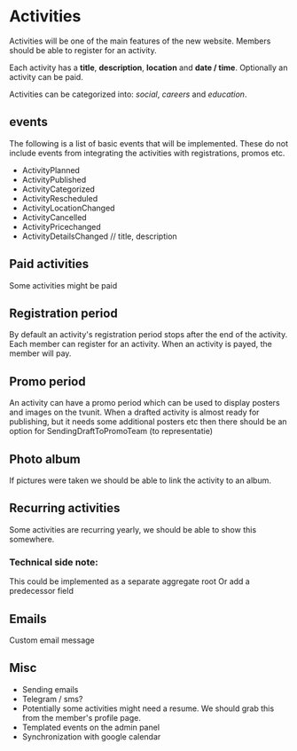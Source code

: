 # Activities
Activities will be one of the main features of the new website.
Members should be able to register for an activity.

Each activity has a **title**, **description**, **location** and **date /
time**.
Optionally an activity can be paid.

Activities can be categorized into: *social*, *careers* and *education*.

## events
The following is a list of basic events that will be implemented. These do not
include events from integrating the activities with registrations, promos etc.

- ActivityPlanned
- ActivityPublished
- ActivityCategorized
- ActivityRescheduled
- ActivityLocationChanged
- ActivityCancelled
- ActivityPricechanged
- ActivityDetailsChanged // title, description

## Paid activities
Some activities might be paid

## Registration period
By default an activity's registration period stops after the end of the activity.
Each member can register for an activity.
When an activity is payed, the member will pay.

## Promo period
An activity can have a promo period which can be used to display posters and
images on the tvunit.
When a drafted activity is almost ready for publishing, but it needs some
additional posters etc then there should be an option for
SendingDraftToPromoTeam (to representatie)

## Photo album
If pictures were taken we should be able to link the activity to an album.

## Recurring activities
Some activities are recurring yearly, we should be able to show this somewhere.

### Technical side note:
This could be implemented as a separate aggregate root
Or add a predecessor field

## Emails
Custom email message

## Misc
- Sending emails
- Telegram / sms?
- Potentially some activities might need a resume. We should grab this from the
member's profile page.
- Templated events on the admin panel
- Synchronization with google calendar
